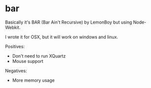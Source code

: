 bar
===

Basically it's BAR (Bar Ain't Recursive) by LemonBoy but using Node-Webkit.

I wrote it for OSX, but it will work on windows and linux.

Positives:

- Don't need to run XQuartz
- Mouse support

Negatives:

- More memory usage
